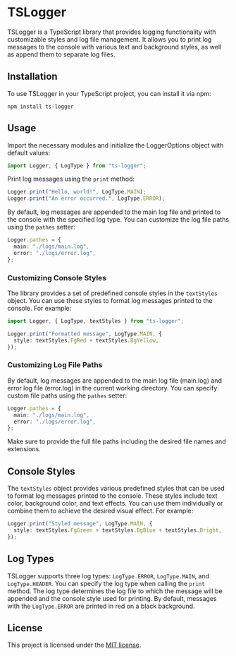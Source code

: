 # TSLogger

TSLogger is a TypeScript library that provides logging functionality with customizable styles and log file management. It allows you to print log messages to the console with various text and background styles, as well as append them to separate log files.

## Installation

To use TSLogger in your TypeScript project, you can install it via npm:

```shell
npm install ts-logger
```

## Usage

Import the necessary modules and initialize the LoggerOptions object with default values:

```typescript
import Logger, { LogType } from "ts-logger";
```

Print log messages using the `print` method:

```typescript
Logger.print("Hello, world!", LogType.MAIN);
Logger.print("An error occurred.", LogType.ERROR);
```

By default, log messages are appended to the main log file and printed to the console with the specified log type. You can customize the log file paths using the `pathes` setter:

```typescript
Logger.pathes = {
  main: "./logs/main.log",
  error: "./logs/error.log",
};
```

### Customizing Console Styles

The library provides a set of predefined console styles in the `textStyles` object. You can use these styles to format log messages printed to the console. For example:

```typescript
import Logger, { LogType, textStyles } from "ts-logger";

Logger.print("Formatted message", LogType.MAIN, {
  style: textStyles.FgRed + textStyles.BgYellow,
});
```

### Customizing Log File Paths

By default, log messages are appended to the main log file (main.log) and error log file (error.log) in the current working directory. You can specify custom file paths using the `pathes` setter:

```typescript
Logger.pathes = {
  main: "./logs/main.log",
  error: "./logs/error.log",
};
```

Make sure to provide the full file paths including the desired file names and extensions.

## Console Styles

The `textStyles` object provides various predefined styles that can be used to format log messages printed to the console. These styles include text color, background color, and text effects. You can use them individually or combine them to achieve the desired visual effect. For example:

```typescript
Logger.print("Styled message", LogType.MAIN, {
  style: textStyles.FgGreen + textStyles.BgBlue + textStyles.Bright,
});
```

## Log Types

TSLogger supports three log types: `LogType.ERROR`, `LogType.MAIN`, and `LogType.HEADER`. You can specify the log type when calling the `print` method. The log type determines the log file to which the message will be appended and the console style used for printing. By default, messages with the `LogType.ERROR` are printed in red on a black background.

## License

This project is licensed under the [MIT license](LICENSE).
